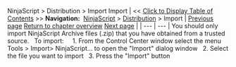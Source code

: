 ﻿
NinjaScript > Distribution > Import
Import
| << [Click to Display Table of Contents](import.md) >> **Navigation:**     [NinjaScript](ninjascript.md) > [Distribution](distribution.md) > Import | [Previous page](considerations_for_compiled_assemblies.md) [Return to chapter overview](distribution.md) [Next page](export.md) |
| --- | --- |
You should only import NinjaScript Archive files (.zip) that you have obtained from a trusted source.
 
To import:
 
   1. From the Control Center window select the menu Tools > Import> NinjaScript... to open the "Import" dialog window
   2. Select the file you want to import
   3. Press the "Import" button

